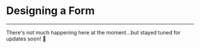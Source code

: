 # Designing a Form

---

There's not much happening here at the moment...but stayed tuned for updates soon! :rabbit:

